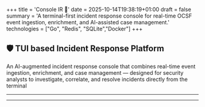 +++
title = 'Console IR  🧩'
date = 2025-10-14T19:38:19+01:00
draft = false
summary = 'A terminal-first incident response console for real-time OCSF event ingestion, enrichment, and AI-assisted case management.'
technologies = ["Go", "Redis", "SQLite","Docker"]
+++

## 🛡️ TUI based Incident Response Platform

An AI-augmented incident response console that combines real-time event ingestion, enrichment, and case management — designed for security analysts to investigate, correlate, and resolve incidents directly from the terminal

---



---